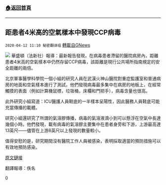 ###  [:house:返回首頁](https://github.com/ourhimalayas/txt)
---

## 距患者4米高的空氣樣本中發現CCP病毒
`2020-04-12 11:10 秘密翻译组` [轉載自GNews](https://gnews.org/zh-hant/170372/)

![](https://s3.amazonaws.com/gnews-media-offload/wp-content/uploads/2020/04/12110808/%E8%B7%9D%E6%82%A3%E8%80%854%E7%B1%B3%E9%AB%98%E7%9A%84%E7%A9%BA%E6%B0%94%E6%A0%B7%E6%9C%AC%E4%B8%AD%E5%8F%91%E7%8E%B0CCP%E7%97%85%E6%AF%92.jpg)
華盛頓（法新社）報導：最新報告發現，在病毒患者滯留的醫院病房內，距離患者4米高的空氣樣本中仍然存留CCP病毒，該距離是現行公共場所指南規定的安全距離的兩倍。

北京軍事醫學科學院一個小組的研究人員在武漢火神山醫院對重症監護室和普通病房的地面和空氣樣本進行了測試，他們發現病毒最多集中在病房的地板上，在經常觸摸的表面（例如計算機鼠標，垃圾桶，床欄和門把手），病毒含量也很高。

此外研究小組寫道：ICU醫護人員鞋底的一半樣本呈陽性，因此醫務人員鞋底可能充當傳播的載體。

研究小組還研究了所謂的氣溶膠傳播，病毒的氣溶液滴小到可以懸浮在空氣中長達幾個小時。他們發現，載有病毒的氣溶膠主要集中在患者身旁和下游，上游最高達13英尺——儘管在上游8英尺以上發現的數量較小。

值得安慰的是，研究期間沒有醫院工作人員被感染，表明採取適當的預防措施可以有效地預防感染。

[原文鏈接](https://news.yahoo.com/coronavirus-found-air-samples-13-feet-patients-231032581.html)

翻譯報導：佚名

0
